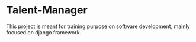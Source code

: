 # Talent-Manager
This project is meant for training purpose on software development, mainly focused on django framework.

